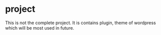 # project
This is not the complete project. It is contains plugin, theme of wordpress which will be most used in future.
